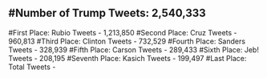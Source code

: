 #Number of Trump Tweets: 2,540,333
---
#First Place: Rubio Tweets - 1,213,850
#Second Place: Cruz Tweets - 960,813
#Third Place: Clinton Tweets - 732,529
#Fourth Place: Sanders Tweets - 328,939
#Fifth Place: Carson Tweets - 289,433
#Sixth Place: Jeb! Tweets - 208,195
#Seventh Place: Kasich Tweets - 199,497
#Last Place: Total Tweets -  
